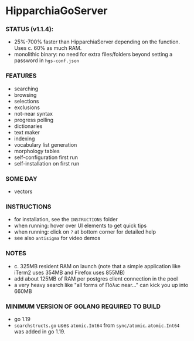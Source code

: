 # HipparchiaGoServer

### STATUS (v1.1.4):

* 25%-700% faster than HipparchiaServer depending on the function. Uses c. 60% as much RAM.
* monolithic binary: no need for extra files/folders beyond setting a password in `hgs-conf.json`

### FEATURES

* searching
* browsing 
* selections 
* exclusions 
* not-near syntax
* progress polling 
* dictionaries
* text maker
* indexing
* vocabulary list generation
* morphology tables
* self-configuration first run
* self-installation on first run 

### SOME DAY

* vectors

### INSTRUCTIONS
* for installation, see the `INSTRUCTIONS` folder
* when running: hover over UI elements to get quick tips
* when running: click on `?` at bottom corner for detailed help
* see also `antisigma` for video demos

### NOTES

* c. 325MB resident RAM on launch (note that a simple application like iTerm2 uses 354MB and Firefox uses 855MB)
* add about 125MB of RAM per postgres client connection in the pool
* a very heavy search like "all forms of Πόλιϲ near..." can kick you up into 660MB

### MINIMUM VERSION OF GOLANG REQUIRED TO BUILD
* go 1.19
* `searchstructs.go` uses `atomic.Int64` from `sync/atomic`. `atomic.Int64` was added in go 1.19.
